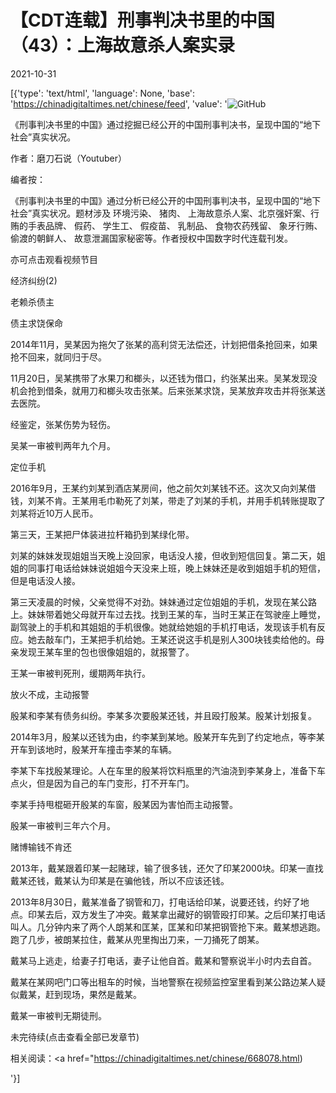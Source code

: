 # 【CDT连载】刑事判决书里的中国（43）：上海故意杀人案实录

2021-10-31

[{'type': 'text/html', 'language': None, 'base': 'https://chinadigitaltimes.net/chinese/feed', 'value': '![GitHub](https://chinadigitaltimes.net/chinese/files/2021/09/刑事判决书里的中国-791x1024.jpg)



《刑事判决书里的中国》通过挖掘已经公开的中国刑事判决书，呈现中国的“地下社会”真实状况。 

作者：磨刀石说（Youtuber）



编者按：

《刑事判决书里的中国》通过分析已经公开的中国刑事判决书，呈现中国的“地下社会”真实状况。题材涉及 环境污染、 猪肉、 上海故意杀人案、北京强奸案、行贿的手表品牌、 假药、 学生工、 假疫苗、 乳制品、 食物农药残留、 象牙行贿、 偷渡的朝鲜人、 故意泄漏国家秘密等。作者授权中国数字时代连载刊发。

亦可点击观看视频节目





经济纠纷(2)

老赖杀债主

债主求饶保命

2014年11月，吴某因为拖欠了张某的高利贷无法偿还，计划把借条抢回来，如果抢不回来，就同归于尽。

11月20日，吴某携带了水果刀和榔头，以还钱为借口，约张某出来。吴某发现没机会抢到借条，就用刀和榔头攻击张某。后来张某求饶，吴某放弃攻击并将张某送去医院。

经鉴定，张某伤势为轻伤。

吴某一审被判两年九个月。

定位手机

2016年9月，王某约刘某到酒店某房间，他之前欠刘某钱不还。这次又向刘某借钱，刘某不肯。王某用毛巾勒死了刘某，带走了刘某的手机，并用手机转账提取了刘某将近10万人民币。

第三天，王某把尸体装进拉杆箱扔到某绿化带。

刘某的妹妹发现姐姐当天晚上没回家，电话没人接，但收到短信回复。第二天，姐姐的同事打电话给妹妹说姐姐今天没来上班，晚上妹妹还是收到姐姐手机的短信，但是电话没人接。

第三天凌晨的时候，父亲觉得不对劲。妹妹通过定位姐姐的手机，发现在某公路上。妹妹带着她父母就开车过去找。找到王某的车，当时王某正在驾驶座上睡觉，副驾驶上的手机和其姐姐的手机很像。她就给她姐的手机打电话，发现该手机有反应。她去敲车门，王某把手机给她。王某还说这手机是别人300块钱卖给他的。母亲发现王某车里的包也很像姐姐的，就报警了。

王某一审被判死刑，缓期两年执行。

放火不成，主动报警

殷某和李某有债务纠纷。李某多次要殷某还钱，并且殴打殷某。殷某计划报复。

2014年3月，殷某以还钱为由，约李某到某地。殷某开车先到了约定地点，等李某开车到该地时，殷某开车撞击李某的车辆。

李某下车找殷某理论。人在车里的殷某将饮料瓶里的汽油浇到李某身上，准备下车点火，但是因为自己的车门变形，打不开车门。

李某手持甩棍砸开殷某的车窗，殷某因为害怕而主动报警。

殷某一审被判三年六个月。

赌博输钱不肯还

2013年，戴某跟着印某一起赌球，输了很多钱，还欠了印某2000块。印某一直找戴某还钱，戴某认为印某是在骗他钱，所以不应该还钱。

2013年8月30日，戴某准备了钢管和刀，打电话给印某，说要还钱，约好了地点。印某去后，双方发生了冲突。戴某拿出藏好的钢管殴打印某。之后印某打电话叫人。几分钟内来了两个人朗某和匡某，匡某和印某把钢管抢下来。戴某想逃跑。跑了几步，被朗某拉住，戴某从兜里掏出刀来，一刀捅死了朗某。

戴某马上逃走，给妻子打电话，妻子让他自首。戴某和警察说半小时内去自首。

戴某在某网吧门口等出租车的时候，当地警察在视频监控室里看到某公路边某人疑似戴某，赶到现场，果然是戴某。

戴某一审被判无期徒刑。

未完待续(点击查看全部已发章节)



相关阅读：<a href="https://chinadigitaltimes.net/chinese/668078.html)

'}]